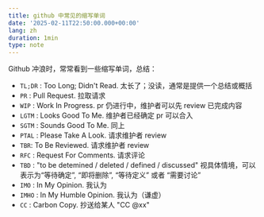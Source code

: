 ```yaml
---
title: github 中常见的缩写单词
date: '2025-02-11T22:50:00.000+00:00'
lang: zh
duration: 1min
type: note
---
```


Github 冲浪时，常常看到一些缩写单词，总结：

- `TL;DR` : Too Long; Didn't Read. 太长了；没读，通常是提供一个总结或概括
- `PR` : Pull Request. 拉取请求
- `WIP` : Work In Progress. pr 仍进行中，维护者可以先 review 已完成内容
- `LGTM` : Looks Good To Me. 维护者已经确定 pr 可以合入
- `SGTM` : Sounds Good To Me. 同上
- `PTAL` : Please Take A Look. 请求维护者 review
- `TBR`: To Be Reviewed. 请求维护者 review
- `RFC` : Request For Comments. 请求评论
- `TBD` : "to be detemined / deleted / defined / discussed" 视具体情境，可以表示为“等待确定”, “即将删除”, “等待定义” 或者 “需要讨论”
- `IMO` : In My Opinion. 我认为
- `IMHO` : In My Humble Opinion. 我认为（谦虚）
- `CC` : Carbon Copy. 抄送给某人 "CC @xx"
